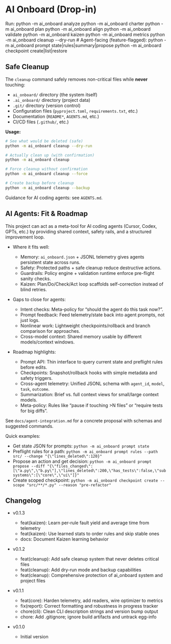 
# AI Onboard (Drop-in)

Run:
    python -m ai_onboard analyze
    python -m ai_onboard charter
    python -m ai_onboard plan
    python -m ai_onboard align
    python -m ai_onboard validate
    python -m ai_onboard kaizen
    python -m ai_onboard metrics
    python -m ai_onboard cleanup --dry-run
    # Agent-facing (feature-flagged):
    python -m ai_onboard prompt state|rules|summary|propose
    python -m ai_onboard checkpoint create|list|restore

## Safe Cleanup

The `cleanup` command safely removes non-critical files while **never** touching:
- `ai_onboard/` directory (the system itself)
- `.ai_onboard/` directory (project data)
- `.git/` directory (version control)
- Configuration files (`pyproject.toml`, `requirements.txt`, etc.)
- Documentation (`README*`, `AGENTS.md`, etc.)
- CI/CD files (`.github/`, etc.)

**Usage:**
```bash
# See what would be deleted (safe)
python -m ai_onboard cleanup --dry-run

# Actually clean up (with confirmation)
python -m ai_onboard cleanup

# Force cleanup without confirmation
python -m ai_onboard cleanup --force

# Create backup before cleanup
python -m ai_onboard cleanup --backup
```

Guidance for AI coding agents: see `AGENTS.md`.

## AI Agents: Fit & Roadmap

This project can act as a meta-tool for AI coding agents (Cursor, Codex, GPTs, etc.) by providing shared context, safety rails, and a structured improvement loop.

- Where it fits well:
  - Memory: `ai_onboard.json` + JSONL telemetry gives agents persistent state across runs.
  - Safety: Protected paths + safe cleanup reduce destructive actions.
  - Guardrails: Policy engine + validation runtime enforce pre-flight sanity checks.
  - Kaizen: Plan/Do/Check/Act loop scaffolds self-correction instead of blind retries.

- Gaps to close for agents:
  - Intent checks: Meta-policy for “should the agent do this task now?”.
  - Prompt feedback: Feed telemetry/state back into agent prompts, not just logs.
  - Nonlinear work: Lightweight checkpoints/rollback and branch comparison for approaches.
  - Cross-model context: Shared memory usable by different models/context windows.

- Roadmap highlights:
  - Prompt API: Thin interface to query current state and preflight rules before edits.
  - Checkpoints: Snapshot/rollback hooks with simple metadata and safety triggers.
  - Cross-agent telemetry: Unified JSONL schema with `agent_id`, `model`, `task`, `outcome`.
  - Summarization: Brief vs. full context views for small/large context models.
  - Meta-policy: Rules like “pause if touching >N files” or “require tests for big diffs”.

See `docs/agent-integration.md` for a concrete proposal with schemas and suggested commands.

Quick examples:
- Get state JSON for prompts: `python -m ai_onboard prompt state`
- Preflight rules for a path: `python -m ai_onboard prompt rules --path src/ --change "{\"lines_deleted\":120}"`
- Propose an action and get decision: `python -m ai_onboard prompt propose --diff "{\"files_changed\":[\"a.py\",\"b.py\"],\"lines_deleted\":200,\"has_tests\":false,\"subsystems\":[\"core\",\"ui\"]}"`
- Create scoped checkpoint: `python -m ai_onboard checkpoint create --scope "src/**/*.py" --reason "pre-refactor"`

## Changelog

- v0.1.3
  - feat(kaizen): Learn per-rule fault yield and average time from telemetry
  - feat(kaizen): Use learned stats to order rules and skip stable ones
  - docs: Document Kaizen learning behavior

- v0.1.2
  - feat(cleanup): Add safe cleanup system that never deletes critical files
  - feat(cleanup): Add dry-run mode and backup capabilities
  - feat(cleanup): Comprehensive protection of ai_onboard system and project files

- v0.1.1
  - feat(core): Harden telemetry, add readers, wire optimizer to metrics
  - fix(report): Correct formatting and robustness in progress tracker
  - chore(cli): Clean CLI description strings and version bump output
  - chore: Add .gitignore; ignore build artifacts and untrack egg-info

- v0.1.0
  - Initial version
